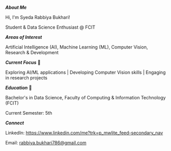 **_About Me_**

Hi, I'm Syeda Rabbiya Bukhari!

Student & Data Science Enthusiast @ FCIT

**_Areas of Interest_**

Artificial Intelligence (AI), 
 Machine Learning (ML), 
 Computer Vision, 
 Research & Development

**_Current Focus_** 🎯

Exploring AI/ML applications | Developing Computer Vision skills | Engaging in research projects

**_Education_** 📖

Bachelor's in Data Science, Faculty of Computing & Information Technology (FCIT)

Current Semester: 5th

**_Connect_** 

LinkedIn: https://www.linkedin.com/me?trk=p_mwlite_feed-secondary_nav

Email: rabbiya.bukhari786@gmail.com
